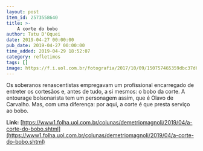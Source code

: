 ```yaml
---
layout: post
item_id: 2573558640
title: >-
    A corte do bobo
author: Tatu D'Oquei
date: 2019-04-27 00:00:00
pub_date: 2019-04-27 00:00:00
time_added: 2019-04-29 18:52:07
category: refletimos
tags: []
image: https://f.i.uol.com.br/fotografia/2017/10/09/150757465359dbc37d688e4_1507574653_3x2_rt.jpg
---
```


Os soberanos renascentistas empregavam um profissional encarregado de entreter os cortesãos e, antes de tudo, a si mesmos: o bobo da corte. A entourage bolsonarista tem um personagem assim, que é Olavo de Carvalho. Mas, com uma diferença: por aqui, a corte é que presta serviço ao bobo.

**Link:** [https://www1.folha.uol.com.br/colunas/demetriomagnoli/2019/04/a-corte-do-bobo.shtml](https://www1.folha.uol.com.br/colunas/demetriomagnoli/2019/04/a-corte-do-bobo.shtml)

